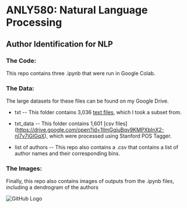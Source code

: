 # ANLY580: Natural Language Processing
## Author Identification for NLP

### The Code:
This repo contains three .ipynb that were run in Google Colab. 

### The Data: 
The large datasets for these files can be found on my Google Drive.

* txt -- This folder contains 3,036 [text files](https://drive.google.com/open?id=1t5sPmb3DxLiA_xcTVGCMPVg4NOy4G5b7), which I took a subset from.

* txt_data -- This folder contains 1,601 [csv files] (https://drive.google.com/open?id=1llmGgiuBqv9KMPXbInX2-nl7v7iGIGqX), which were processed using Stanford POS Tagger. 

* list of authors -- This repo also contains a .csv that contains a list of author names and their corresponding bins. 

### The Images:
Finally, this repo also contains images of outputs from the .ipynb files, including a dendrogram of the authors 

![GitHub Logo](/images/logo.png)
